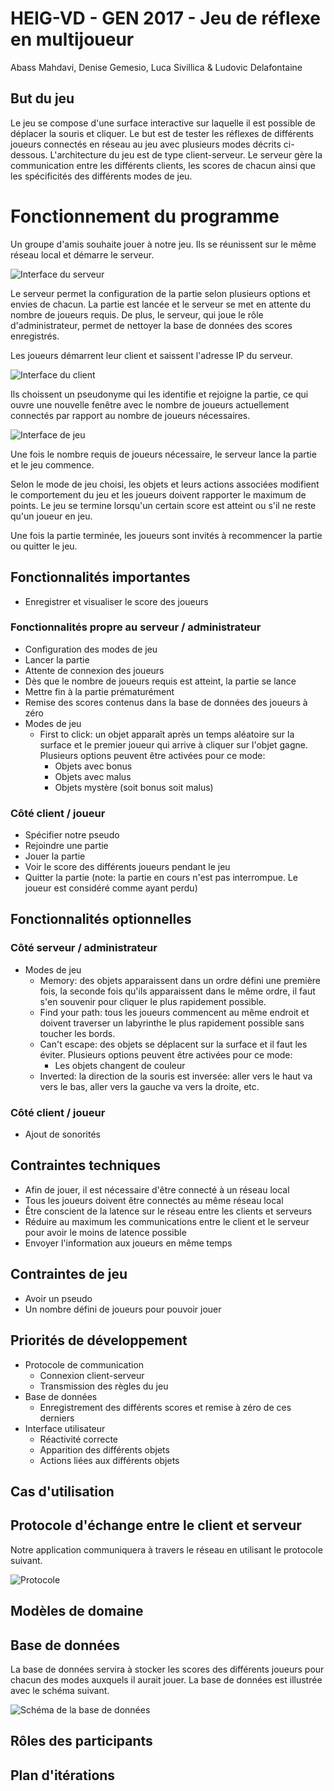 # HEIG-VD - GEN 2017 - Jeu de réflexe en multijoueur

Abass Mahdavi, Denise Gemesio, Luca Sivillica & Ludovic Delafontaine

## But du jeu
Le jeu se compose d'une surface interactive sur laquelle il est possible de déplacer la souris et cliquer. Le but est de tester les réflexes de différents joueurs connectés en réseau au jeu avec plusieurs modes décrits ci-dessous. L'architecture du jeu est de type client-serveur. Le serveur gère la communication entre les différents clients, les scores de chacun ainsi que les spécificités des différents modes de jeu.

# Fonctionnement du programme
Un groupe d'amis souhaite jouer à notre jeu. Ils se réunissent sur le même réseau local et démarre le serveur.

![Interface du serveur](Mockups/ServerConfiguration.png)

Le serveur permet la configuration de la partie selon plusieurs options et envies de chacun. La partie est lancée et le serveur se met en attente du nombre de joueurs requis. De plus, le serveur, qui joue le rôle d'administrateur, permet de nettoyer la base de données des scores enregistrés.

Les joueurs démarrent leur client et saissent l'adresse IP du serveur.

![Interface du client](Mockups/ClientConnection.png)

Ils choissent un pseudonyme qui les identifie et rejoigne la partie, ce qui ouvre une nouvelle fenêtre avec le nombre de joueurs actuellement connectés par rapport au nombre de joueurs nécessaires.

![Interface de jeu](Mockups/ClientGame.png)

Une fois le nombre requis de joueurs nécessaire, le serveur lance la partie et le jeu commence.

Selon le mode de jeu choisi, les objets et leurs actions associées modifient le comportement du jeu et les joueurs doivent rapporter le maximum de points. Le jeu se termine lorsqu'un certain score est atteint ou s'il ne reste qu'un joueur en jeu.

Une fois la partie terminée, les joueurs sont invités à recommencer la partie ou quitter le jeu.

## Fonctionnalités importantes
* Enregistrer et visualiser le score des joueurs

### Fonctionnalités propre au serveur / administrateur
* Configuration des modes de jeu
* Lancer la partie
* Attente de connexion des joueurs
* Dès que le nombre de joueurs requis est atteint, la partie se lance
* Mettre fin à la partie prématurément
* Remise des scores contenus dans la base de données des joueurs à zéro
* Modes de jeu
    * First to click: un objet apparaît après un temps aléatoire sur la surface et le premier joueur qui arrive à cliquer sur l'objet gagne. Plusieurs options peuvent être activées pour ce mode:
        * Objets avec bonus
        * Objets avec malus
        * Objets mystère \(soit bonus soit malus\)

### Côté client / joueur
* Spécifier notre pseudo
* Rejoindre une partie
* Jouer la partie
* Voir le score des différents joueurs pendant le jeu
* Quitter la partie (note: la partie en cours n'est pas interrompue. Le joueur est considéré comme ayant perdu)

## Fonctionnalités optionnelles
### Côté serveur / administrateur
* Modes de jeu
    * Memory: des objets apparaissent dans un ordre défini une première fois, la seconde fois qu'ils apparaissent dans le même ordre, il faut s'en souvenir pour cliquer le plus rapidement possible.
    * Find your path: tous les joueurs commencent au même endroit et doivent traverser un labyrinthe le plus rapidement possible sans toucher les bords.
    * Can't escape: des objets se déplacent sur la surface et il faut les éviter. Plusieurs options peuvent être activées pour ce mode:
        * Les objets changent de couleur
    * Inverted: la direction de la souris est inversée: aller vers le haut va vers le bas, aller vers la gauche va vers la droite, etc.

### Côté client / joueur
* Ajout de sonorités

## Contraintes techniques
* Afin de jouer, il est nécessaire d'être connecté à un réseau local
* Tous les joueurs doivent être connectés au même réseau local
* Être conscient de la latence sur le réseau entre les clients et serveurs
* Réduire au maximum les communications entre le client et le serveur pour avoir le moins de latence possible
* Envoyer l'information aux joueurs en même temps

## Contraintes de jeu
* Avoir un pseudo
* Un nombre défini de joueurs pour pouvoir jouer

## Priorités de développement
* Protocole de communication
    * Connexion client-serveur
    * Transmission des règles du jeu
* Base de données
    * Enregistrement des différents scores et remise à zéro de ces derniers
* Interface utilisateur
    * Réactivité correcte
    * Apparition des différents objets
    * Actions liées aux différents objets

## Cas d'utilisation


## Protocole d'échange entre le client et serveur
Notre application communiquera à travers le réseau en utilisant le protocole suivant.

![Protocole](http://www.plantuml.com/plantuml/proxy?src=https://raw.githubusercontent.com/heig-vd-gen2017/projet/master/Schemas/Protocol.puml)

## Modèles de domaine


## Base de données
La base de données servira à stocker les scores des différents joueurs pour chacun des modes auxquels il aurait jouer. La base de données est illustrée avec le schéma suivant.

![Schéma de la base de données](http://www.plantuml.com/plantuml/proxy?src=https://raw.githubusercontent.com/heig-vd-gen2017/projet/master/Schemas/Database.puml)


## Rôles des participants


## Plan d'itérations
